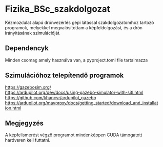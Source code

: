 # Fizika_BSc_szakdolgozat
Kézmozdulat alapú drónvezérlés gépi látással szakdolgozatomhoz tartozó programok, melyekkel megvalósítottam a képfeldolgozást, és a drón irányításának szimulációját.

## Dependencyk
Minden csomag amely használva van, a pyproject.toml file tartalmazza

## Szimulációhoz telepítendő programok
<https://gazebosim.org/>  
<https://ardupilot.org/dev/docs/using-gazebo-simulator-with-sitl.html>  
<https://github.com/khancyr/ardupilot_gazebo>  
<https://ardupilot.org/mavproxy/docs/getting_started/download_and_installation.html>  

## Megjegyzés
A képfelismerést végző programot mindenképpen CUDA támogatott hardveren kell futtatni.
